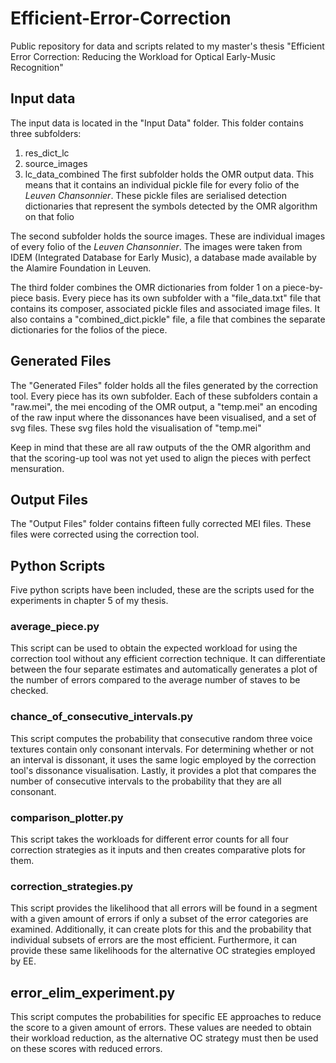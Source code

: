 # Efficient-Error-Correction

Public repository for data and scripts related to my master's thesis "Efficient Error Correction: Reducing the Workload for Optical Early-Music Recognition"

## Input data

The input data is located in the "Input Data" folder. This folder contains three subfolders:
1. res_dict_lc
2. source_images
3. lc_data_combined
The first subfolder holds the OMR output data. This means that it contains an individual pickle file for every folio of the *Leuven Chansonnier*. These pickle files are serialised detection dictionaries that represent the symbols detected by the OMR algorithm on that folio

The second subfolder holds the source images. These are individual images of every folio of the *Leuven Chansonnier*. The images were taken from IDEM (Integrated Database for Early Music), a database made available by the Alamire Foundation in Leuven.

The third folder combines the OMR dictionaries from folder 1 on a piece-by-piece basis. Every piece has its own subfolder with a "file_data.txt" file that contains its composer, associated pickle files and associated image files. It also contains a "combined_dict.pickle" file, a file that combines the separate dictionaries for the folios of the piece.

## Generated Files

The "Generated Files" folder holds all the files generated by the correction tool. Every piece has its own subfolder. Each of these subfolders contain a "raw.mei", the mei encoding of the OMR output, a "temp.mei" an encoding of the raw input where the dissonances have been visualised, and a set of svg files. These svg files hold the visualisation of "temp.mei"

Keep in mind that these are all raw outputs of the the OMR algorithm and that the scoring-up tool was not yet used to align the pieces with perfect mensuration.

## Output Files

The "Output Files" folder contains fifteen fully corrected MEI files. These files were corrected using the correction tool.

## Python Scripts

Five python scripts have been included, these are the scripts used for the experiments in chapter 5 of my thesis.

### average_piece.py

This script can be used to obtain the expected workload for using the correction tool without any efficient correction technique. It can differentiate between the four separate estimates and automatically generates a plot of the number of errors compared to the average number of staves to be checked.

### chance_of_consecutive_intervals.py

This script computes the probability that consecutive random three voice textures contain only consonant intervals. For determining whether or not an interval is dissonant, it uses the same logic employed by the correction tool's dissonance visualisation. Lastly, it provides a plot that compares the number of consecutive intervals to the probability that they are all consonant.

### comparison_plotter.py

This script takes the workloads for different error counts for all four correction strategies as it inputs and then creates comparative plots for them.

### correction_strategies.py

This script provides the likelihood that all errors will be found in a segment with a given amount of errors if only a subset of the error categories are examined. Additionally, it can create plots for this and the probability that individual subsets of errors are the most efficient. Furthermore, it can provide these same likelihoods for the alternative OC strategies employed by EE.

## error_elim_experiment.py

This script computes the probabilities for specific EE approaches to reduce the score to a given amount of errors. These values are needed to obtain their workload reduction, as the alternative OC strategy must then be used on these scores with reduced errors. 